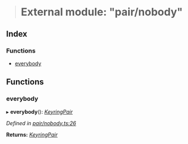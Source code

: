 > # External module: "pair/nobody"

## Index

### Functions

* [everybody](_pair_nobody_.md#everybody)

## Functions

###  everybody

▸ **everybody**(): *[KeyringPair](../interfaces/_types_.keyringpair.md)*

*Defined in [pair/nobody.ts:26](https://github.com/polkadot-js/common/blob/5d7ddcb/packages/keyring/src/pair/nobody.ts#L26)*

**Returns:** *[KeyringPair](../interfaces/_types_.keyringpair.md)*